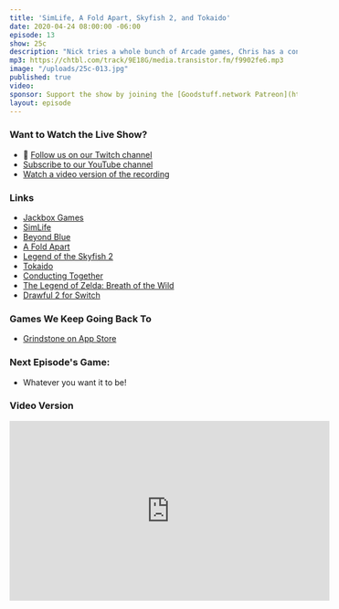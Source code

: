 ```yaml
---
title: 'SimLife, A Fold Apart, Skyfish 2, and Tokaido'
date: 2020-04-24 08:00:00 -06:00
episode: 13
show: 25c
description: "Nick tries a whole bunch of Arcade games, Chris has a confession to make."
mp3: https://chtbl.com/track/9E18G/media.transistor.fm/f9902fe6.mp3
image: "/uploads/25c-013.jpg"
published: true
video:
sponsor: Support the show by joining the [Goodstuff.network Patreon](https://www.patreon.com/goodstuff)
layout: episode
---
```


### Want to Watch the Live Show?

* 💙 [Follow us on our Twitch channel](https://goodstuff.network/twitch/)
* [Subscribe to our YouTube channel](https://www.youtube.com/user/goodstuffdotfm?sub_confirmation=1)
* [Watch a video version of the recording](https://www.youtube.com/watch?v=tEKDyEzfuxU)

### Links

* [Jackbox Games](https://www.jackboxgames.com/)
* [SimLife](https://archive.org/details/msdos_SimLife_1992)
* [Beyond Blue](https://apps.apple.com/app/beyond-blue/id1466830870)
* [A Fold Apart](https://apps.apple.com/us/app/a-fold-apart/id1468317913)
* [Legend of the Skyfish 2](https://apps.apple.com/us/app/legend-of-the-skyfish-2/id1358468246)
* [Tokaido](https://apps.apple.com/us/app/tokaido/id1215230801)
* [Conducting Together](https://www.nintendo.com/games/detail/conduct-together-switch/)
* [The Legend of Zelda: Breath of the Wild](https://www.nintendo.com/games/detail/the-legend-of-zelda-breath-of-the-wild-switch/)
* [Drawful 2 for Switch](https://www.nintendo.com/games/detail/drawful-2-switch/)

### Games We Keep Going Back To

* [Grindstone on App Store](https://apps.apple.com/us/app/grindstone/id1357426636?itscg=30800&itsct=grindstone)

### Next Episode's Game:

* Whatever you want it to be!

### Video Version

<iframe width="560" height="315" src="https://www.youtube.com/embed/tEKDyEzfuxU" frameborder="0" allow="accelerometer; autoplay; encrypted-media; gyroscope; picture-in-picture" allowfullscreen></iframe>